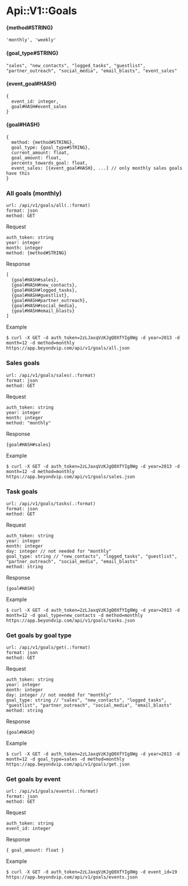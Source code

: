 # Api::V1::Goals

#### {method#STRING}
    'monthly', 'weekly'

#### {goal_type#STRING}
    "sales", "new_contacts", "logged_tasks", "guestlist", "partner_outreach", "social_media", "email_blasts", "event_sales"

#### {event_goal#HASH}
    {
      event_id: integer,
      goal#HASH#event_sales
    }

#### {goal#HASH}
    {
      method: {method#STRING},
      goal_type: {goal_type#STRING},
      current_amount: float,
      goal_amount: float,
      percents_towards_goal: float,
      event_sales: [{event_goal#HASH}, ...] // only monthly sales goals have this
    }

### All goals (monthly)
    url: /api/v1/goals/all(.:format)
    format: json
    method: GET

  Request

    auth_token: string
    year: integer
    month: integer
    method: {method#STRING}

  Response

    [
      {goal#HASH#sales},
      {goal#HASH#new_contacts},
      {goal#HASH#logged_tasks},
      {goal#HASH#guestlist},
      {goal#HASH#partner_outreach},
      {goal#HASH#social_media},
      {goal#HASH#email_blasts}
    ]

  Example

    $ curl -X GET -d auth_token=2zLJaxqVzKJgQ0XfYIg8Wg -d year=2013 -d month=12 -d method=monthly https://app.beyondvip.com/api/v1/goals/all.json

### Sales goals
    url: /api/v1/goals/sales(.:format)
    format: json
    method: GET

  Request

    auth_token: string
    year: integer
    month: integer
    method: "monthly"

  Response

    {goal#HASH#sales}

  Example

    $ curl -X GET -d auth_token=2zLJaxqVzKJgQ0XfYIg8Wg -d year=2013 -d month=12 -d method=monthly https://app.beyondvip.com/api/v1/goals/sales.json

### Task goals
    url: /api/v1/goals/tasks(.:format)
    format: json
    method: GET

  Request

    auth_token: string
    year: integer
    month: integer
    day: integer // not needed for "monthly"
    goal_type: string // "new_contacts", "logged_tasks", "guestlist", "partner_outreach", "social_media", "email_blasts"
    method: string

  Response

    {goal#HASH}

  Example

    $ curl -X GET -d auth_token=2zLJaxqVzKJgQ0XfYIg8Wg -d year=2013 -d month=12 -d goal_type=new_contacts -d method=monthly https://app.beyondvip.com/api/v1/goals/tasks.json

### Get goals by goal type
    url: /api/v1/goals/get(.:format)
    format: json
    method: GET

  Request

    auth_token: string
    year: integer
    month: integer
    day: integer // not needed for "monthly"
    goal_type: string // "sales", "new_contacts", "logged_tasks", "guestlist", "partner_outreach", "social_media", "email_blasts"
    method: string

  Response

    {goal#HASH}

  Example

    $ curl -X GET -d auth_token=2zLJaxqVzKJgQ0XfYIg8Wg -d year=2013 -d month=12 -d goal_type=sales -d method=monthly https://app.beyondvip.com/api/v1/goals/get.json

### Get goals by event
    url: /api/v1/goals/events(.:format)
    format: json
    method: GET

  Request

    auth_token: string
    event_id: integer

  Response

    { goal_amount: float }

  Example

    $ curl -X GET -d auth_token=2zLJaxqVzKJgQ0XfYIg8Wg -d event_id=19 https://app.beyondvip.com/api/v1/goals/events.json
